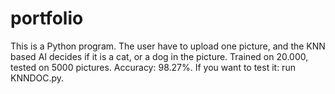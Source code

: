 # portfolio

This is a Python program. The user have to upload one picture, and the KNN based AI decides if it is a cat, or a dog in the picture.
Trained on 20.000, tested on 5000 pictures. Accuracy: 98.27%.
If you want to test it: run KNNDOC.py.
